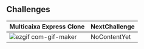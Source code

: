# 

## Challenges





| Multicaixa Express Clone                                              |                                                          NextChallenge |
| --------------------------------------------------------------------- | ---------------------------------------------------------------------- |
| ![ezgif com-gif-maker](https://user-images.githubusercontent.com/64656900/173613518-6ecd67b5-bd9c-425d-95ab-9e6d60073c8d.gif)  | NoContentYet  |

 





